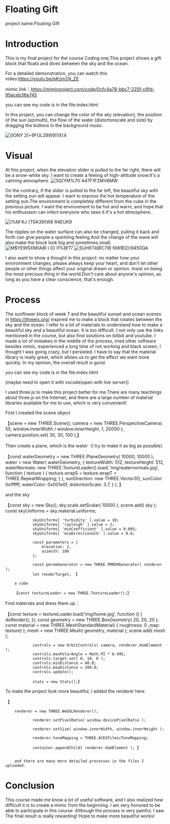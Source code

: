# Floating Gift
project name:Floating Gift
# Introduction
This is my final project for the course Coding one,This project shows a gift block that floats and dives between the sky and the ocean.

For a detailed demonstration, you can watch this video:https://youtu.be/pKzm2jIj_ZE

mimic link：https://mimicproject.com/code/0cfc4a78-bbc7-225f-c8fd-95aceb36e745


you can see my code is in the file:index.html


In this project, you can change the color of the sky (elevation), the position of the sun (azimuth), the flow of the water (distortonscale and size) by dragging the buttons in the background music.

![0ONY 2($~9FUL28$W9)1X{4](https://user-images.githubusercontent.com/117812805/205656634-4916f46b-b62b-49f5-a2d0-b656b5650a0c.png)
# Visual
At this project, when the elevation slider is pulled to the far right, there will be a snow-white sky. I want to create a feeling of high-altitude snow.It's a calming atmosphere.
![3Q(YM%70`A47F1F2MV6$M$W](https://user-images.githubusercontent.com/117812805/205658137-260159b7-3d69-4b3a-9628-4868c9d85eb5.png)

On the contrary, if the slider is pulled to the far left, the beautiful sky with the setting sun will appear. I want to express the hot temperature of the setting sun.The environment is completely different from the cube in the previous picture. I want the environment to be hot and warm, and hope that his enthusiasm can infect everyone who sees it.It's a hot atmosphere.

![I%M`KJ {T0A39{W8 R4EUK9](https://user-images.githubusercontent.com/117812805/205658632-036f84a4-e81b-4cf6-a694-284edec4a2da.png)

The ripples on the water surface can also be changed, pulling it back and forth can give people a sparkling feeling.And the change of the wave will also make the block look big and sometimes small.
![M$YEWSXM{A@ I (O I1%@T7](https://user-images.githubusercontent.com/117812805/205658940-1def44fe-5da3-437d-af5c-a32ea51a50a1.png)
![SUH6T4@C7@ NW@2)}9450QA](https://user-images.githubusercontent.com/117812805/205658958-0c258d19-8210-4ba6-ab9f-ba1ca8b8ddc6.png)

I also want to show a thought in this project: no matter how your environment changes, please always keep your heart, and don't let other people or other things affect your original dream or opinion. Insist on being the most precious thing in the world.Don't care about anyone's opinion, as long as you have a clear conscience, that's enough.

# Process
The sunflower block of week 7 and the beautiful sunset and ocean scenes in https://threejs.org/ inspired me to make a block that rotates between the sky and the ocean. I refer to a lot of materials to understand how to make a beautiful sky and a beautiful ocean. It is too difficult. I not only use the links mentioned in the course, but also find solutions on bilibili and youtube. I made a lot of mistakes in the middle of the process, tried other software besides mimic, experienced a long time of not working and black screen, I thought I was going crazy, but I persisted. I have to say that the material library is really great, which allows us to get the effect we want more quickly. In my opinion, the overall result is good.

you can see my code is in the file:index.html

(maybe need to open it with vscode(open with live server))

I used three.js to make this project better for me.There are many teachings about three.js on the Internet, and there are a large number of material libraries available for me to use, which is very convenient!

First I created the scene object


【scene = new THREE.Scene();
  camera = new THREE.PerspectiveCamera( 55, window.innerWidth / window.innerHeight, 1, 20000 );
				camera.position.set( 30, 30, 100 );】

Then create a plane, which is the water（I try to make it as big as possible）


【const waterGeometry = new THREE.PlaneGeometry( 10000, 10000 );
water = new Water(
					waterGeometry,
					{
						textureWidth: 512,
						textureHeight: 512,
						waterNormals: new THREE.TextureLoader().load( 'img/waternormals.jpg', function ( texture ) {
							texture.wrapS = texture.wrapT = THREE.RepeatWrapping;
						} ),
						sunDirection: new THREE.Vector3(),
						sunColor: 0xffffff,
						waterColor: 0x001e0f,
						distortionScale: 3.7,	}
				);
】

and the sky

【const sky = new Sky();
				sky.scale.setScalar( 10000 );
				scene.add( sky );
        const skyUniforms = sky.material.uniforms;

				skyUniforms[ 'turbidity' ].value = 10;
				skyUniforms[ 'rayleigh' ].value = 2;
				skyUniforms[ 'mieCoefficient' ].value = 0.005;
				skyUniforms[ 'mieDirectionalG' ].value = 0.8;

				const parameters = {
					elevation: 2,
					azimuth: 180
				};

				const pmremGenerator = new THREE.PMREMGenerator( renderer );
				let renderTarget;  】
        
        a cube
        
        【const textureLoader = new THREE.TextureLoader();】

Find materials and dress them up：


【const texture = textureLoader.load('img/home.jpg', function () {
					doRender();
				});
				const geometry = new THREE.BoxGeometry( 20, 20, 20 );
				const material = new THREE.MeshStandardMaterial( { roughness: 0 ,map: texture} );
				mesh = new THREE.Mesh( geometry, material );
				scene.add( mesh );

				
				controls = new OrbitControls( camera, renderer.domElement );
				controls.maxPolarAngle = Math.PI * 0.495;
				controls.target.set( 0, 10, 0 );
				controls.minDistance = 40.0;
				controls.maxDistance = 200.0;
				controls.update();

				stats = new Stats();】
        
        
To make the project look more beautiful, I added the renderer here

【            

        renderer = new THREE.WebGLRenderer();

				renderer.setPixelRatio( window.devicePixelRatio );
        
				renderer.setSize( window.innerWidth, window.innerHeight );
        
				renderer.toneMapping = THREE.ACESFilmicToneMapping;
        
				container.appendChild( renderer.domElement ); 】
        
        
        and there are many more detailed processes in the files I uploaded.
        
   # Conclusion
   This course made me know a lot of useful software, and I also realized how difficult it is to create a mimic from the beginning. I am very honored to be able to participate in this course. Although the process is very painful, I saw The final result is really rewarding! Hope to make more beautiful works!
        
        
